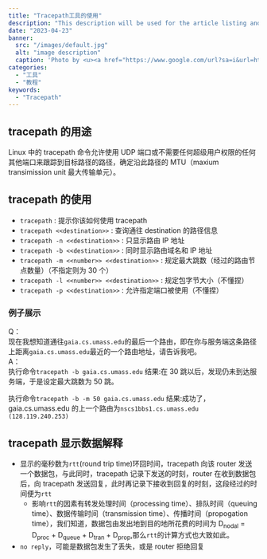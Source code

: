```yaml
---
title: "Tracepath工具的使用"
description: "This description will be used for the article listing and search results on Google."
date: "2023-04-23"
banner:
  src: "/images/default.jpg"
  alt: "image description"
  caption: 'Photo by <u><a href="https://www.google.com/url?sa=i&url=https%3A%2F%2Fwww.redhat.com%2Fsysadmin%2Ftraceroute-tracepath-network-troubleshooting&psig=AOvVaw3_8HyqcymlhORgyqfl1xZh&ust=1714792994554000&source=images&cd=vfe&opi=89978449&ved=0CBIQjRxqFwoTCMjooe7D8IUDFQAAAAAdAAAAABAE">Red Hat</a></u>'
categories:
  - "工具"
  - "教程"
keywords:
  - "Tracepath"
---
```


## tracepath 的用途

Linux 中的 tracepath 命令允许使用 UDP 端口或不需要任何超级用户权限的任何其他端口来跟踪到目标路径的路径，确定沿此路径的 MTU（maxium transimission unit 最大传输单元）。

## tracepath 的使用

- `tracepath` : 提示你该如何使用 tracepath
- `tracepath <<destination>>` : 查询通往 destination 的路径信息
- `tracepath -n <<destination>>` : 只显示路由 IP 地址
- `tracepath -b <<destination>>` : 同时显示路由域名和 IP 地址
- `tracepath -m <<number>> <<destination>>` : 规定最大跳数（经过的路由节点数量）（不指定则为 30 个）
- `tracepath -l <<number>> <<destination>>` : 规定包字节大小（不懂捏）
- `tracepath -p <<destination>>` : 允许指定端口被使用（不懂捏）

### 例子展示

Q：  
现在我想知道通往`gaia.cs.umass.edu`的最后一个路由，即在你与服务端这条路径上距离`gaia.cs.umass.edu`最近的一个路由地址，请告诉我吧。  
A：  
执行命令`tracepath -b gaia.cs.umass.edu`
结果:在 30 跳以后，发现仍未到达服务端，于是设定最大跳数为 50 跳。

执行命令`tracepath -b -m 50 gaia.cs.umass.edu`
结果:成功了，gaia.cs.umass.edu 的上一个路由为`nscs1bbs1.cs.umass.edu (128.119.240.253)`

## tracepath 显示数据解释

- 显示的毫秒数为`rtt`(round trip time)环回时间，tracepath 向该 router 发送一个数据包，与此同时，tracepath 记录下发送的时刻，router 在收到数据包后，向 tracepath 发送回复，此时再记录下接收到回复的时刻，这段经过的时间便为`rtt`
  - 影响`rtt`的因素有转发处理时间（processing time）、排队时间（queuing time）、数据传输时间（transmission time）、传播时间（propogation time），我们知道，数据包由发出地到目的地所花费的时间为 D<sub>nodal</sub> = D<sub>proc</sub> + D<sub>queue</sub> + D<sub>tran</sub> + D<sub>prop</sub>,那么`rtt`的计算方式也大致如此。
- `no reply`，可能是数据包发生了丢失，或是 router 拒绝回复
